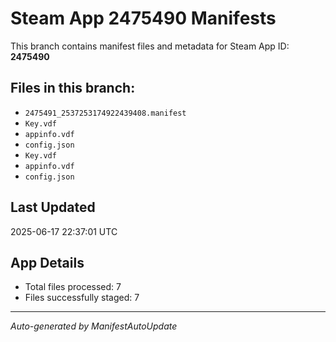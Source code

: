 # Steam App 2475490 Manifests

This branch contains manifest files and metadata for Steam App ID: **2475490**

## Files in this branch:
- `2475491_2537253174922439408.manifest`
- `Key.vdf`
- `appinfo.vdf`
- `config.json`
- `Key.vdf`
- `appinfo.vdf`
- `config.json`

## Last Updated
2025-06-17 22:37:01 UTC

## App Details
- Total files processed: 7
- Files successfully staged: 7

---
*Auto-generated by ManifestAutoUpdate*
